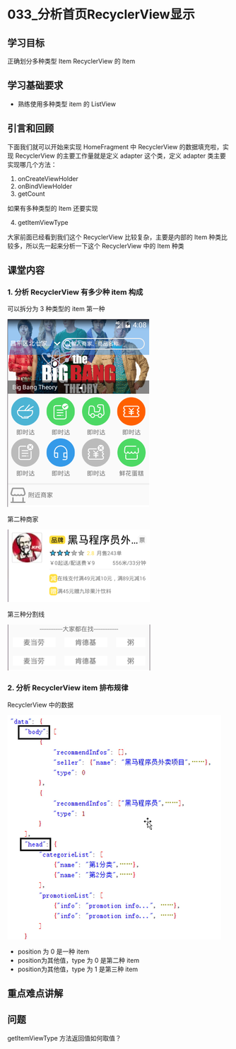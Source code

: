 # 033_分析首页RecyclerView显示
## 学习目标
正确划分多种类型 Item RecyclerView 的 Item

## 学习基础要求
- 熟练使用多种类型 item 的 ListView

## 引言和回顾
下面我们就可以开始来实现 HomeFragment 中 RecyclerView 的数据填充啦，实现 RecyclerView 的主要工作量就是定义 adapter 这个类，定义 adapter 类主要实现哪几个方法：

1. onCreateViewHolder
2. onBindViewHolder
3. getCount

如果有多种类型的 Item 还要实现

4. getItemViewType

大家前面已经看到我们这个 RecyclerView 比较复杂，主要是内部的 Item 种类比较多，所以先一起来分析一下这个 RecyclerView 中的 Item 种类

## 课堂内容
### 1. 分析 RecyclerView 有多少种 item 构成
可以拆分为 3 种类型的 item
第一种

![](img/home012.png)

第二种商家

![](img/home013.png)

第三种分割线

![](img/home014.png)

### 2. 分析 RecyclerView item 排布规律

RecyclerView 中的数据

![](img/takeout001.png)

- position 为 0  是一种 item
- position为其他值，type 为 0 是第二种 item
- position为其他值，type 为 1 是第三种 item

## 重点难点讲解

## 问题
getItemViewType 方法返回值如何取值？


